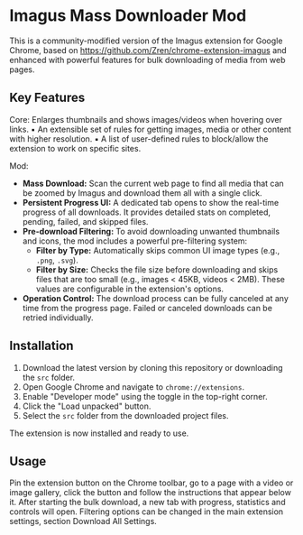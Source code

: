 # Imagus Mass Downloader Mod

This is a community-modified version of the Imagus extension for Google Chrome, based on https://github.com/Zren/chrome-extension-imagus and enhanced with powerful features for bulk downloading of media from web pages.

## Key Features
Core:
Enlarges thumbnails and shows images/videos when hovering over links.
▪ An extensible set of rules for getting images, media or other content with higher resolution.
▪ A list of user-defined rules to block/allow the extension to work on specific sites.

Mod:
- **Mass Download:** Scan the current web page to find all media that can be zoomed by Imagus and download them all with a single click.
- **Persistent Progress UI:** A dedicated tab opens to show the real-time progress of all downloads. It provides detailed stats on completed, pending, failed, and skipped files.
- **Pre-download Filtering:** To avoid downloading unwanted thumbnails and icons, the mod includes a powerful pre-filtering system:
  - **Filter by Type:** Automatically skips common UI image types (e.g., `.png`, `.svg`).
  - **Filter by Size:** Checks the file size before downloading and skips files that are too small (e.g., images < 45KB, videos < 2MB). These values are configurable in the extension's options.
- **Operation Control:** The download process can be fully canceled at any time from the progress page. Failed or canceled downloads can be retried individually.

## Installation

1. Download the latest version by cloning this repository or downloading the `src` folder.
2. Open Google Chrome and navigate to `chrome://extensions`.
3. Enable "Developer mode" using the toggle in the top-right corner.
4. Click the "Load unpacked" button.
5. Select the `src` folder from the downloaded project files.

The extension is now installed and ready to use.

## Usage
Pin the extension button on the Chrome toolbar, go to a page with a video or image gallery, click the button and follow the instructions that appear below it. After starting the bulk download, a new tab with progress, statistics and controls will open. Filtering options can be changed in the main extension settings, section Download All Settings.

